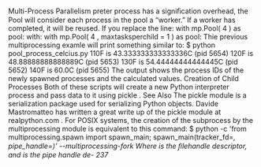 Multi-Process Parallelism preter process has a signiﬁcation overhead, the  Pool  will consider each process in the pool a “worker.” If a worker has completed, it will be reused. If you replace the line: with  mp.Pool( 4 )  as  pool: with: with  mp.Pool( 4 , maxtasksperchild = 1 )  as  pool: Thie previous multiprocessing examle will print something similar to: $ python pool_process_celcius.py 110F is 43.333333333333336C (pid 5654) 120F is 48.88888888888889C (pid 5653) 130F is 54.44444444444445C (pid 5652) 140F is 60.0C (pid 5655) The output shows the process IDs of the newly spawned processes and the calculated values. Creation of Child Processes Both of these scripts will create a new Python interpreter process and pass data to it using  pickle . See Also The  pickle  module is a serialization package used for serializing Python objects. Davide Mastromatteo has written a great write up of the  pickle module at realpython.com . For POSIX systems, the creation of the subprocess by the multiprocessing  module is equivalent to this command: $ python -c 'from multiprocessing.spawn import spawn_main; spawn_main(tracker_fd=<i>, pipe_handle=<j>)' --multiprocessing-fork Where  <i>  is the ﬁlehandle descriptor, and  <j>  is the pipe handle de- 237